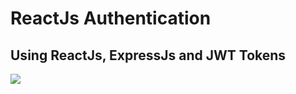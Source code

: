 # ReactJs Authentication
## Using ReactJs, ExpressJs and JWT Tokens


![](https://shanbhag.dev/projects/react%20auth/1.gif)